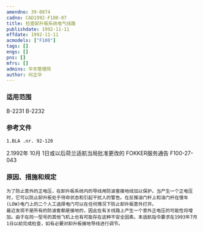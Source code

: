 ```yaml
---
amendno: 39-0874  
cadno: CAD1992-F100-07  
title: 检查卸升板系统电气线路  
publishdate: 1992-11-11  
effdate: 1992-11-11  
acmodels: ["F100"]  
tags: []  
engs: []  
pns: []  
mfrs: []  
admins: 华东管理局  
author: 何正华  
---
```

  
### 适用范围  
B-2231 B-2232  
  
<!--more-->  
### 参考文件  
    1.BLA .nr. 92-120  
2.1992年 10月 1日或以后荷兰适航当局批准更改的 FOKKER服务通告 F100-27-043  
  
### 原因、措施和规定  
    为了防止意外的正电压，在卸升板系统内的导线用防波套接地线加以保护。当产生一个正电压时，它可以防止卸升板处于待命状态和引起干扰人的警告。在反推油门杆上和油门杆在慢车(LOW)电门上的二个人工选择电门可以在任何情况下防止卸升板意外打开。  
    最近发现不是所有的防波套都是接地的，因此在有关线路上产生一个意外正电压的可能性将增加。由于在同一型号的其他飞机上也有可能存在这种不安全因素。本适航指令要求在1993年7月1日以前完成检查，如有必要对卸升板接地导线进行调节。  

